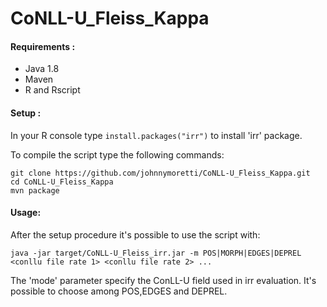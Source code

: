 # CoNLL-U_Fleiss_Kappa

#### Requirements :
- Java 1.8
- Maven
- R and Rscript

#### Setup :

In your R console type `install.packages("irr")` to install 'irr' package.

To compile the script type the following commands:
```
git clone https://github.com/johnnymoretti/CoNLL-U_Fleiss_Kappa.git
cd CoNLL-U_Fleiss_Kappa
mvn package
```

#### Usage:
After the setup procedure it's possible to use the script with:

``
java -jar target/CoNLL-U_Fleiss_irr.jar -m POS|MORPH|EDGES|DEPREL <conllu file rate 1> <conllu file rate 2> ...
``

The 'mode' parameter specify the ConLL-U field used in irr evaluation. It's possible to choose among POS,EDGES and DEPREL. 
